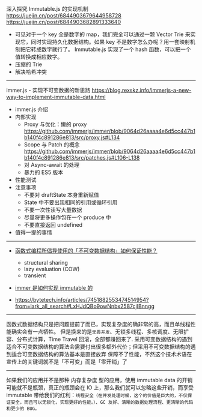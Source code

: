 深入探究 Immutable.js 的实现机制
https://juejin.cn/post/6844903679644958728
https://juejin.cn/post/6844903682891333640

- 可见对于一个 key 全是数字的 map，我们完全可以通过一颗 Vector Trie 来实现它，同时实现持久化数据结构。如果 key 不是数字怎么办呢？用一套映射机制把它转成数字就行了。 Immutable.js 实现了一个 hash 函数，可以把一个值转换成相应数字。
- 压缩的 Trie
- 解决哈希冲突

---

immer.js - 实现不可变数据的新思路
https://blog.rexskz.info/immerjs-a-new-way-to-implement-immutable-data.html

- immer.js 介绍
- 内部实现
  - Proxy 与优化：懒的 proxy
    https://github.com/immerjs/immer/blob/9064d26aaaa4e6d5cc447b1b140f4c891286e813/src/proxy.js#L134
  - Scope 与 Patch 的概念
    https://github.com/immerjs/immer/blob/9064d26aaaa4e6d5cc447b1b140f4c891286e813/src/patches.js#L106-L138
  - 对 Async-await 的处理
  - 暴力的 ES5 版本
- 性能测试
- 注意事项
  - 不要对 draftState 本身重新赋值
  - State 中不要出现相同的引用或循环引用
  - 不要一次性读写大量数据
  - 尽量将更多操作包在一个 produce 中
  - 不要直接返回 undefined
- 值得一提的事情

---

- [函数式编程所倡导使用的「不可变数据结构」如何保证性能？](https://www.zhihu.com/question/53804334)

  - structural sharing
  - lazy evaluation (COW)
  - transient

- [immer 是如何实现 immutable 的](https://zhuanlan.zhihu.com/p/602961293)

- https://bytetech.info/articles/7451882553474514954?from=lark_all_search#LxHJdQBo9owNnbx2587cjIBnngg

---

函数式数据结构只是把问题提前了而已，实现复杂度的确非常的高，而且单线程性能确实会有一点牺牲。
但是换来的是`无畏并发`、无锁多线程、多核调度、无限扩容、分布式计算，Time Travel 回滚，全部都赚回来了.
采用可变数据结构的遇到适合不可变数据结构的算法会需要付出很多额外代价；但采用不可变数据结构的遇到适合可变数据结构的算法基本是直接放弃
保障不了性能，不然这个技术术语在宣传上的关键词就不是「不可变」而是「零开销」了

---

如果我们的应用并不是那种 内存复杂度 型的应用，使用 immutable data 的开销可能就不是瓶颈，真正的瓶颈会在 IO 上，那么我们就可以忽略这些开销，而享受 immutable 带给我们的红利：`线程安全（在并发处理时候，这个的价值是巨大的，不仅保证安全，而且可以无锁化，实现更好的性能。）、GC 友好、清晰的数据处理流程、更清晰的代码和更少的 BUG。`
